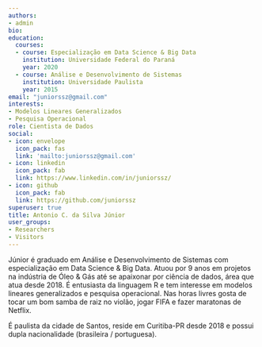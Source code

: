 ```yaml
---
authors:
- admin
bio: 
education:
  courses:
  - course: Especialização em Data Science & Big Data
    institution: Universidade Federal do Paraná
    year: 2020
  - course: Análise e Desenvolvimento de Sistemas
    institution: Universidade Paulista
    year: 2015
email: "juniorssz@gmail.com"
interests:
- Modelos Lineares Generalizados
- Pesquisa Operacional
role: Cientista de Dados
social:
- icon: envelope
  icon_pack: fas
  link: 'mailto:juniorssz@gmail.com'
- icon: linkedin
  icon_pack: fab
  link: https://www.linkedin.com/in/juniorssz/
- icon: github
  icon_pack: fab
  link: https://github.com/juniorssz
superuser: true
title: Antonio C. da Silva Júnior
user_groups:
- Researchers
- Visitors
---
```


Júnior é graduado em Análise e Desenvolvimento de Sistemas com especialização em Data Science & Big Data. Atuou por 9 anos em projetos na indústria de Óleo & Gás até se apaixonar por ciência de dados, área que atua desde 2018. É entusiasta da linguagem R e tem interesse em modelos lineares generalizados e pesquisa operacional. Nas horas livres gosta de tocar um bom samba de raiz no violão, jogar FIFA e fazer maratonas de Netflix.

É paulista da cidade de Santos, reside em Curitiba-PR desde 2018 e possui dupla nacionalidade (brasileira / portuguesa).

